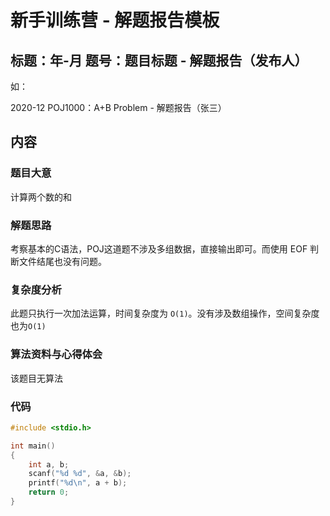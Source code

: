 # 新手训练营 - 解题报告模板

## 标题：年-月 题号：题目标题 - 解题报告（发布人）
如：

2020-12 POJ1000：A+B Problem - 解题报告（张三）

## 内容

### 题目大意
计算两个数的和
### 解题思路
考察基本的C语法，POJ这道题不涉及多组数据，直接输出即可。而使用 EOF 判断文件结尾也没有问题。

### 复杂度分析
此题只执行一次加法运算，时间复杂度为 `O(1)`。没有涉及数组操作，空间复杂度也为`O(1)`

### 算法资料与心得体会
该题目无算法

### 代码
```C++
#include <stdio.h>

int main()
{
    int a, b;
    scanf("%d %d", &a, &b);
    printf("%d\n", a + b);
    return 0;
}
```